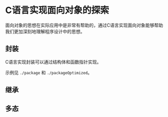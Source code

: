 # C语言实现面向对象的探索 #

面向对象的思想在实际应用中是非常有帮助的，通过C语言实现面向对象能够帮助我们更加深刻地理解程序设计中的思想。

## 封装 ##

C语言实现封装可以通过结构体和函数指针实现。

示例见 `./package` 和 `./packageOptimized`。

## 继承 ##

## 多态 ##
